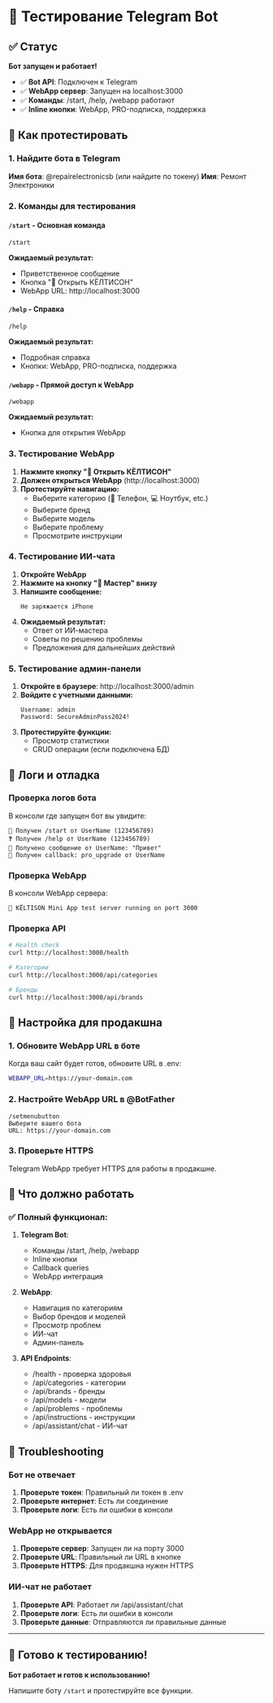 # 🤖 Тестирование Telegram Bot

## ✅ Статус

**Бот запущен и работает!**

- ✅ **Bot API**: Подключен к Telegram
- ✅ **WebApp сервер**: Запущен на localhost:3000
- ✅ **Команды**: /start, /help, /webapp работают
- ✅ **Inline кнопки**: WebApp, PRO-подписка, поддержка

## 📱 Как протестировать

### 1. Найдите бота в Telegram

**Имя бота**: @repairelectronicsb (или найдите по токену)
**Имя**: Ремонт Электроники

### 2. Команды для тестирования

#### `/start` - Основная команда
```
/start
```
**Ожидаемый результат:**
- Приветственное сообщение
- Кнопка "🔧 Открыть КЁЛТИСОН"
- WebApp URL: http://localhost:3000

#### `/help` - Справка
```
/help
```
**Ожидаемый результат:**
- Подробная справка
- Кнопки: WebApp, PRO-подписка, поддержка

#### `/webapp` - Прямой доступ к WebApp
```
/webapp
```
**Ожидаемый результат:**
- Кнопка для открытия WebApp

### 3. Тестирование WebApp

1. **Нажмите кнопку "🔧 Открыть КЁЛТИСОН"**
2. **Должен открыться WebApp** (http://localhost:3000)
3. **Протестируйте навигацию:**
   - Выберите категорию (📱 Телефон, 💻 Ноутбук, etc.)
   - Выберите бренд
   - Выберите модель
   - Выберите проблему
   - Просмотрите инструкции

### 4. Тестирование ИИ-чата

1. **Откройте WebApp**
2. **Нажмите на кнопку "🧰 Мастер" внизу**
3. **Напишите сообщение:**
   ```
   Не заряжается iPhone
   ```
4. **Ожидаемый результат:**
   - Ответ от ИИ-мастера
   - Советы по решению проблемы
   - Предложения для дальнейших действий

### 5. Тестирование админ-панели

1. **Откройте в браузере**: http://localhost:3000/admin
2. **Войдите с учетными данными:**
   ```
   Username: admin
   Password: SecureAdminPass2024!
   ```
3. **Протестируйте функции:**
   - Просмотр статистики
   - CRUD операции (если подключена БД)

## 🔧 Логи и отладка

### Проверка логов бота

В консоли где запущен бот вы увидите:
```
👤 Получен /start от UserName (123456789)
❓ Получен /help от UserName (123456789)
💬 Получено сообщение от UserName: "Привет"
🔘 Получен callback: pro_upgrade от UserName
```

### Проверка WebApp

В консоли WebApp сервера:
```
🚀 KЁLTISON Mini App test server running on port 3000
```

### Проверка API

```bash
# Health check
curl http://localhost:3000/health

# Категории
curl http://localhost:3000/api/categories

# Бренды
curl http://localhost:3000/api/brands
```

## 🚀 Настройка для продакшна

### 1. Обновите WebApp URL в боте

Когда ваш сайт будет готов, обновите URL в .env:
```bash
WEBAPP_URL=https://your-domain.com
```

### 2. Настройте WebApp URL в @BotFather

```
/setmenubutton
Выберите вашего бота
URL: https://your-domain.com
```

### 3. Проверьте HTTPS

Telegram WebApp требует HTTPS для работы в продакшне.

## 🎯 Что должно работать

### ✅ Полный функционал:

1. **Telegram Bot**:
   - Команды /start, /help, /webapp
   - Inline кнопки
   - Callback queries
   - WebApp интеграция

2. **WebApp**:
   - Навигация по категориям
   - Выбор брендов и моделей
   - Просмотр проблем
   - ИИ-чат
   - Админ-панель

3. **API Endpoints**:
   - /health - проверка здоровья
   - /api/categories - категории
   - /api/brands - бренды
   - /api/models - модели
   - /api/problems - проблемы
   - /api/instructions - инструкции
   - /api/assistant/chat - ИИ-чат

## 🐛 Troubleshooting

### Бот не отвечает

1. **Проверьте токен**: Правильный ли токен в .env
2. **Проверьте интернет**: Есть ли соединение
3. **Проверьте логи**: Есть ли ошибки в консоли

### WebApp не открывается

1. **Проверьте сервер**: Запущен ли на порту 3000
2. **Проверьте URL**: Правильный ли URL в кнопке
3. **Проверьте HTTPS**: Для продакшна нужен HTTPS

### ИИ-чат не работает

1. **Проверьте API**: Работает ли /api/assistant/chat
2. **Проверьте логи**: Есть ли ошибки в консоли
3. **Проверьте данные**: Отправляются ли правильные данные

---

## 🎉 Готово к тестированию!

**Бот работает и готов к использованию!**

Напишите боту `/start` и протестируйте все функции.

